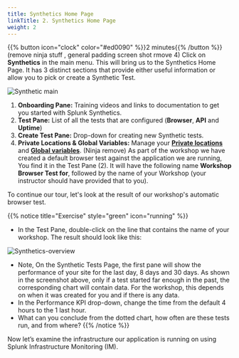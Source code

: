 ```yaml
---
title: Synthetics Home Page
linkTitle: 2. Synthetics Home Page
weight: 2
---
```


{{% button icon="clock" color="#ed0090" %}}2 minutes{{% /button %}}
(remove ninja stuff , general padding screen shot rmove 4)
Click on **Synthetics** in the main menu. This will bring us to the Synthetics Home Page. It has 3 distinct sections that provide either useful information or allow you to pick or create a Synthetic Test.

![Synthetic main](../images/synthetics-main.png)

1. **Onboarding Pane:** Training videos and links to documentation to get you started with Splunk Synthetics.
2. **Test Pane:** List of all the tests that are configured (**Browser**, **API** and **Uptime**)
3. **Create Test Pane:** Drop-down for creating new Synthetic tests.
4. **Private Locations & Global Variables:** Manage your [**Private locations**](https://docs.splunk.com/observability/en/synthetics/test-config/private-locations.html) and [**Global variables**](https://docs.splunk.com/observability/en/synthetics/test-config/global-variables.html).
(Ninja remove)
As part of the workshop we have created a default browser test against the application we are running, You find it in the Test Pane (2). It will have the following name **Workshop Browser Test for**, followed by the name of your Workshop (your instructor should have provided that to you).

To continue our tour, let's look at the result of our workshop's automatic browser test.  

{{% notice title="Exercise" style="green" icon="running" %}}

* In the Test Pane, double-click on the line that contains the name of your workshop. The result should look like this:

![Synthetics-overview](../images/synthetics-test-overview.png)

* Note, On the Synthetic Tests Page, the first pane will show the performance of your site for the last day, 8 days and 30 days. As shown in the screenshot above, only if a test started far enough in the past, the corresponding chart will contain data. For the workshop, this depends on when it was created for you and if there is any data.
* In the Performance KPI drop-down, change the time from the default 4 hours to the 1 last hour.  
* What can you conclude from the dotted chart, how often are these tests run, and from where?
{{% /notice %}}

Now let’s examine the infrastructure our application is running on using Splunk Infrastructure Monitoring (IM).
